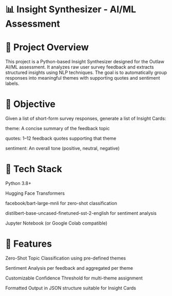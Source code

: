 # 📊  Insight Synthesizer - AI/ML Assessment

# 🧠 Project Overview

This project is a Python-based Insight Synthesizer designed for the Outlaw AI/ML assessment. It analyzes raw user survey feedback and extracts structured insights using NLP techniques. The goal is to automatically group responses into meaningful themes with supporting quotes and sentiment labels.

# 🎯 Objective

Given a list of short-form survey responses, generate a list of Insight Cards:

theme: A concise summary of the feedback topic

quotes: 1–12 feedback quotes supporting that theme

sentiment: An overall tone (positive, neutral, negative)

# 🧰 Tech Stack

Python 3.8+

Hugging Face Transformers

facebook/bart-large-mnli for zero-shot classification

distilbert-base-uncased-finetuned-sst-2-english for sentiment analysis

Jupyter Notebook (or Google Colab compatible)

# 🚀 Features

Zero-Shot Topic Classification using pre-defined themes

Sentiment Analysis per feedback and aggregated per theme

Customizable Confidence Threshold for multi-theme assignment

Formatted Output in JSON structure suitable for Insight Cards

